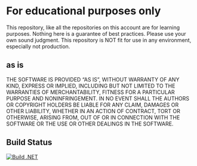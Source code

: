 # For educational purposes only

This repository, like all the repositories on this account are for learning purposes. 
Nothing here is a guarantee of best practices. 
Please use your own sound judgment. 
This repository is NOT fit for use in any environment, especially not production. 

## as is

THE SOFTWARE IS PROVIDED “AS IS”, WITHOUT WARRANTY OF ANY KIND, EXPRESS OR IMPLIED, INCLUDING BUT NOT LIMITED TO THE WARRANTIES OF MERCHANTABILITY, FITNESS FOR A PARTICULAR PURPOSE AND NONINFRINGEMENT. 
IN NO EVENT SHALL THE AUTHORS OR COPYRIGHT HOLDERS BE LIABLE FOR ANY CLAIM, DAMAGES OR OTHER LIABILITY, WHETHER IN AN ACTION OF CONTRACT, TORT OR OTHERWISE, ARISING FROM, OUT OF OR IN CONNECTION WITH THE SOFTWARE OR THE USE OR OTHER DEALINGS IN THE SOFTWARE.

## Build Status

[![Build .NET](https://github.com/kushalgmx/UploadFiles/actions/workflows/build.yml/badge.svg)](https://github.com/kushalgmx/UploadFiles/actions/workflows/build.yml)
